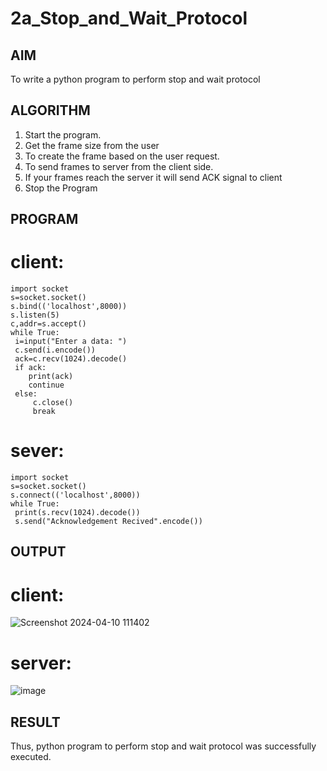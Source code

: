 # 2a_Stop_and_Wait_Protocol
## AIM 
To write a python program to perform stop and wait protocol
## ALGORITHM
1. Start the program.
2. Get the frame size from the user
3. To create the frame based on the user request.
4. To send frames to server from the client side.
5. If your frames reach the server it will send ACK signal to client
6. Stop the Program
## PROGRAM
# client:
```
import socket
s=socket.socket()
s.bind(('localhost',8000)) 
s.listen(5)
c,addr=s.accept()
while True:
 i=input("Enter a data: ")
 c.send(i.encode())
 ack=c.recv(1024).decode()
 if ack:
    print(ack)
    continue
 else:
     c.close()
     break
```
# sever:
```
import socket
s=socket.socket()
s.connect(('localhost',8000))
while True:
 print(s.recv(1024).decode())
 s.send("Acknowledgement Recived".encode())
```
## OUTPUT
# client:
![Screenshot 2024-04-10 111402](https://github.com/Dharanya2005/2a_Stop_and_Wait_Protocol/assets/145742468/31299492-b138-4e3e-8b20-986c119c3876)
# server:
![image](https://github.com/Dharanya2005/2a_Stop_and_Wait_Protocol/assets/145742468/eb614b21-6aa7-4993-9991-ad2d60d68748)


## RESULT
Thus, python program to perform stop and wait protocol was successfully executed.
